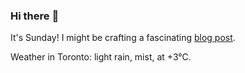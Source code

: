 ### Hi there :wave:

It's Sunday! I might be crafting a fascinating [blog post](https://benjaminwuethrich.dev).

Weather in Toronto: light rain, mist, at +3°C.
